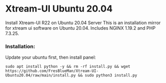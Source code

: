 # Xtream-UI Ubuntu 20.04
Install Xtream-UI R22 on Ubuntu 20.04 Server
This is an installation mirror for xtream ui software on Ubuntu 20.04. Includes NGINX 1.19.2 and PHP 7.3.25.

### Installation: ###

Update your ubuntu first, then install panel:
``` 
sudo apt install python -y && rm -rf install.py && wget https://github.com/FresBlueMan/Xtream-UI-Ubuntu20.04/raw/main/install.py && sudo python3 install.py 
```
